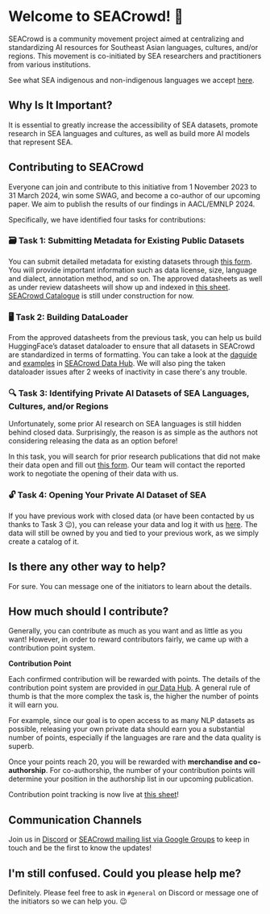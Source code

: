 # Welcome to SEACrowd! 👋

SEACrowd is a community movement project aimed at centralizing and standardizing AI resources for Southeast Asian languages, cultures, and/or regions.
This movement is co-initiated by SEA researchers and practitioners from various institutions.

See what SEA indigenous and non-indigenous languages we accept [here](https://github.com/SEACrowd/seacrowd-datahub/blob/master/LANGUAGES.md).

## Why Is It Important?

It is essential to greatly increase the accessibility of SEA datasets, promote research in SEA languages and cultures, as well as build more AI models that represent SEA.

## Contributing to SEACrowd

Everyone can join and contribute to this initiative from 1 November 2023 to 31 March 2024, win some SWAG, and become a co-author of our upcoming paper. We aim to publish the results of our findings in AACL/EMNLP 2024.

Specifically, we have identified four tasks for contributions:

### 🗃️ Task 1: Submitting Metadata for Existing Public Datasets

You can submit detailed metadata for existing datasets through [this form](https://form.jotform.com/team/232952680898069/seacrowd-sea-datasets). You will provide important information such as data license, size, language and dialect, annotation method, and so on. The approved datasheets as well as under review datasheets will show up and indexed in [this sheet](https://docs.google.com/spreadsheets/d/1ibbywsC1tQ_sLPX8bUAjC-vrTrUqZgZA46W_sxWw4Ss/edit?usp=sharing). [SEACrowd Catalogue](https://seacrowd.github.io/seacrowd-catalogue/) is still under construction for now.

### 🖥️ Task 2: Building DataLoader

From the approved datasheets from the previous task, you can help us build HuggingFace’s dataset dataloader to ensure that all datasets in SEACrowd are standardized in terms of formatting. You can take a look at the [daguide](https://github.com/SEACrowd/seacrowd-datahub/blob/master/DATALOADER.md) and [examples](https://github.com/SEACrowd/seacrowd-datahub/tree/master/seacrowd/sea_datasets) in [SEACrowd Data Hub](https://github.com/SEACrowd/seacrowd-datahub). We will also ping the taken dataloader issues after 2 weeks of inactivity in case there's any trouble.

### 🔍 Task 3: Identifying Private AI Datasets of SEA Languages, Cultures, and/or Regions

Unfortunately, some prior AI research on SEA languages is still hidden behind closed data. Surprisingly, the reason is as simple as the authors not considering releasing the data as an option before!

In this task, you will search for prior research publications that did not make their data open and fill out [this form](https://form.jotform.com/team/232952680898069/seacrowd-paper-with-private-dataset). Our team will contact the reported work to negotiate the opening of their data with us.

### 🔓 Task 4: Opening Your Private AI Dataset of SEA

If you have previous work with closed data (or have been contacted by us thanks to Task 3 :wink:), you can release your data and log it with us [here](https://form.jotform.com/team/232952680898069/seacrowd-sea-datasets). The data will still be owned by you and tied to your previous work, as we simply create a catalog of it.

## Is there any other way to help?

For sure. You can message one of the initiators to learn about the details.

## How much should I contribute?

Generally, you can contribute as much as you want and as little as you want! However, in order to reward contributors fairly, we came up with a contribution point system.

**Contribution Point**

Each confirmed contribution will be rewarded with points. The details of the contribution point system are provided in [our Data Hub](https://github.com/SEACrowd/seacrowd-datahub/blob/master/POINTS.md). A general rule of thumb is that the more complex the task is, the higher the number of points it will earn you.

For example, since our goal is to open access to as many NLP datasets as possible, releasing your own private data should earn you a substantial number of points, especially if the languages are rare and the data quality is superb.

Once your points reach 20, you will be rewarded with **merchandise and co-authorship**. For co-authorship, the number of your contribution points will determine your position in the authorship list in our upcoming publication.

Contribution point tracking is now live at [this sheet](https://docs.google.com/spreadsheets/d/e/2PACX-1vQDZtJjA6i7JsxS5IlMtVuwOYjr2Pbl_b47yMSH4aAdHDBIpf-CiJQjNQAzcJPEu_aE7kwH4ZvKvPm0/pubhtml?gid=225616890&single=true)!

## Communication Channels

Join us in [Discord](https://discord.gg/XXRHFuvkTA) or [SEACrowd mailing list via Google Groups](https://groups.google.com/u/0/g/seacrowd) to keep in touch and be the first to know the updates!

## I'm still confused. Could you please help me?

Definitely. Please feel free to ask in `#general` on Discord or message one of the initiators so we can help you. :wink:
